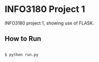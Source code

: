 # INFO3180 Project 1

INFO3180 project 1, showing use of FLASK. 

## How to Run 

```bash

$ python run.py

```
